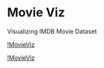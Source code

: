 # Movie Viz

Visualizing IMDB Movie Dataset

[!MovieViz](plots/chart_hi.png)

[!MovieViz](plots/bars_hi.png)